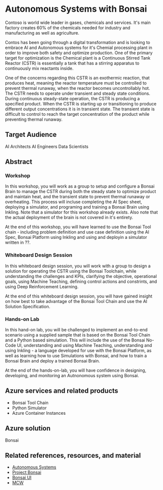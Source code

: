 # Autonomous Systems with Bonsai

Contoso is world wide leader in gases, chemicals and services.  It's main factory creates 60% of the chemicals needed for industry and manufacturing as well as agriculture.

Contos has been going through a digital transformation and is looking to embrace AI and Autonomous systems for it's Chemial processing plant in order to improve both safety and optimize production. One of the primary target for optimization is the Chemical plant is a Continuous Stirred Tank Reactor (CSTR) is essentially a tank that has a stirring apparatus to continuously mix reactants inside. 

One of the concerns regarding this CSTR is an exothermic reaction, that produces heat, meaning the reactor temperature must be controlled to prevent thermal runaway, when the reactor becomes uncontrollably hot. The CSTR needs to operate under transient and steady state conditions. During continuous steady-state operation, the CSTR is producing a specified product. When the CSTR is starting up or transitioning to produce different output concentrations it is in transient state. The transient state is difficult to control to reach the target concentration of the product while preventing thermal runaway.


## Target Audience

AI Architects
AI Engineers
Data Scientists

## Abstract

### Workshop

In this workshop, you will work as a group to setup and configure a Bonsai Brain to manage the CSTR during both the steady state to optimize product and maintain heat, and the transient state to prevent thermal runaway or overheating.  This process will incluse completing the AI Spec sheet, deploying a simulator, and programing and training a Bonsai Brain using Inkling.  Note that a simulator for this workshop already exists.  Also note that the actual deployment of the brain is not covered in it's entirety.

At the end of this workshop, you will have learned to use the Bonsai Tool chain - including problem definition and use case definition using the AI Spec, Bonsai Platform using Inkling and using and deployin a simulator written in ??.

### Whiteboard Design Session

In this whiteboard design session, you will work with a group to design a solution for operating the CSTR using the Bonsai Toolchain, while understanding the challenges and KPIs, clarifying the objective, operational goals, using Machine Teaching, defining control actions and constrints, and using Deep Reinforcement Learning.

At the end of this whiteboard design session, you will have gained insight on how best to take advantage of the Bonsai Tool Chain and use the AI Solution Specification.

### Hands-on Lab

In this hand-on lab, you will be challenged to implement an end-to-end scenario using a supplied sample that is based on the Bonsai Tool Chain and a Python based simulation.  This will include the use of the Bonsai No-Code UI, understanding and using Machine Teaching, understanding and using Inkling - a language developed for use with the Bonsai Platform, as well as learning how to use Simulations with Bonsai, and how to train a Bonsai Brain and deploy a trained Bonsai Brain.

At the end of the hands-on-lab, you will have confidence in designing, developing, and monitoring an Autnonomous system using Bonsai.

## Azure services and related products

- Bonsai Tool Chain
- Python Simulator
- Azure Container Instances 

## Azure solution

Bonsai 

## Related references, resources, and material

- [Autonomous Systems](https://docs.microsoft.com/en-us/autonomous-systems/)
- [Project Bonsai](https://docs.microsoft.com/en-us/bonsai/)
- [Bonsai UI](http://preview.bons.ai/)
- [MCW](https://github.com/Microsoft/MCW) 

